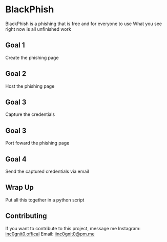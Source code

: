 # BlackPhish
BlackPhish is a phishing that is free and for everyone to use
What you see right now is all unfinished work
## Goal 1
Create the phishing page
## Goal 2
Host the phishing page
## Goal 3
Capture the credentials
## Goal 3
Port foward the phishing page
## Goal 4
Send the captured credentials via email
## Wrap Up
Put all this together in a python script
## Contributing
If you want to contribute to this project, message me
Instagram: [inc0gnit0.offical](https://instagram.com/inc0gnit0.offical)
Email: iinc0gnit0@pm.me
